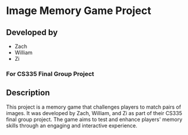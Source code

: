 # Image Memory Game Project

## Developed by
- Zach
- William
- Zi

### For CS335 Final Group Project

## Description

This project is a memory game that challenges players to match pairs of images. It was developed by Zach, William, and Zi as part of their CS335 final group project. The game aims to test and enhance players' memory skills through an engaging and interactive experience.
